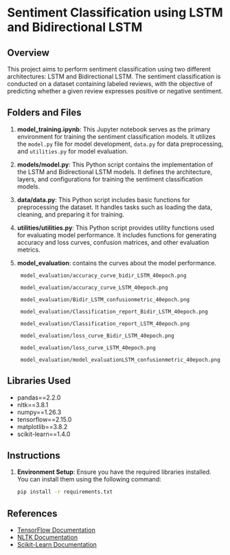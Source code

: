 # Sentiment Classification using LSTM and Bidirectional LSTM

## Overview

This project aims to perform sentiment classification using two different architectures: LSTM and Bidirectional LSTM. The sentiment classification is conducted on a dataset containing labeled reviews, with the objective of predicting whether a given review expresses positive or negative sentiment.

## Folders and Files

1. **model_training.ipynb**: This Jupyter notebook serves as the primary environment for training the sentiment classification models. It utilizes the `model.py` file for model development, `data.py` for data preprocessing, and `utilities.py` for model evaluation.

2. **models/model.py**: This Python script contains the implementation of the LSTM and Bidirectional LSTM models. It defines the architecture, layers, and configurations for training the sentiment classification models.

3. **data/data.py**: This Python script includes basic functions for preprocessing the dataset. It handles tasks such as loading the data, cleaning, and preparing it for training.

4. **utilities/utilities.py**: This Python script provides utility functions used for evaluating model performance. It includes functions for generating accuracy and loss curves, confusion matrices, and other evaluation metrics.

5. **model_evaluation**: contains the curves about the model performance.

        model_evaluation/accuracy_curve_bidir_LSTM_40epoch.png

        model_evaluation/accuracy_curve_LSTM_40epoch.png

        model_evaluation/Bidir_LSTM_confusionmetric_40epoch.png

        model_evaluation/Classification_report_Bidir_LSTM_40epoch.png

        model_evaluation/Classification_report_LSTM_40epoch.png

        model_evaluation/loss_curve_Bidir_LSTM_40epoch.png

        model_evaluation/loss_curve_LSTM_40epoch.png
        
        model_evaluation/model_evaluationLSTM_confusionmetric_40epoch.png

## Libraries Used

- pandas==2.2.0
- nltk==3.8.1
- numpy==1.26.3
- tensorflow==2.15.0
- matplotlib==3.8.2
- scikit-learn==1.4.0

## Instructions

1. **Environment Setup**: Ensure you have the required libraries installed. You can install them using the following command:

   ```bash
   pip install -r requirements.txt


## References

- [TensorFlow Documentation](https://www.tensorflow.org/api_docs)
- [NLTK Documentation](https://www.nltk.org/)
- [Scikit-Learn Documentation](https://scikit-learn.org/stable/documentation.html)

